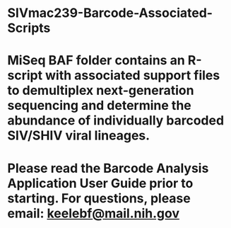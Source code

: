 # SIVmac239-Barcode-Associated-Scripts

# MiSeq BAF folder contains an R-script with associated support files to demultiplex next-generation sequencing and determine the abundance of individually barcoded SIV/SHIV viral lineages. 
# Please read the Barcode Analysis Application User Guide prior to starting. For questions, please email: keelebf@mail.nih.gov
